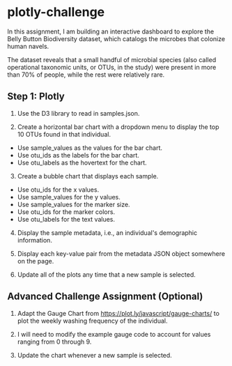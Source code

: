 # plotly-challenge

In this assignment, I am building an interactive dashboard to explore the Belly Button Biodiversity dataset, which catalogs the microbes that colonize human navels.

The dataset reveals that a small handful of microbial species (also called operational taxonomic units, or OTUs, in the study) were present in more than 70% of people, while the rest were relatively rare.

## Step 1: Plotly

1. Use the D3 library to read in samples.json.

2. Create a horizontal bar chart with a dropdown menu to display the top 10 OTUs found in that individual.
  - Use sample_values as the values for the bar chart.
  - Use otu_ids as the labels for the bar chart.
  - Use otu_labels as the hovertext for the chart.
  
3. Create a bubble chart that displays each sample.
  - Use otu_ids for the x values.
  - Use sample_values for the y values.
  - Use sample_values for the marker size.
  - Use otu_ids for the marker colors.
  - Use otu_labels for the text values.

4. Display the sample metadata, i.e., an individual's demographic information.

5. Display each key-value pair from the metadata JSON object somewhere on the page.

6. Update all of the plots any time that a new sample is selected.

## Advanced Challenge Assignment (Optional)

1. Adapt the Gauge Chart from https://plot.ly/javascript/gauge-charts/ to plot the weekly washing frequency of the individual.

2. I will need to modify the example gauge code to account for values ranging from 0 through 9.

3. Update the chart whenever a new sample is selected.
